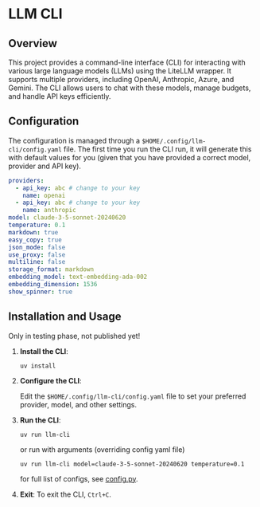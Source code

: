 # LLM CLI

## Overview

This project provides a command-line interface (CLI) for interacting with various large language models (LLMs) using the
LiteLLM wrapper. It supports multiple providers, including OpenAI, Anthropic, Azure, and Gemini. The CLI allows users to
chat with these models, manage budgets, and handle API keys efficiently.

## Configuration

The configuration is managed through a `$HOME/.config/llm-cli/config.yaml` file. The first time you run the CLI run, it
will generate this with default values for you (given that you have provided a correct model, provider and API key).

```yaml
providers:
  - api_key: abc # change to your key
    name: openai
  - api_key: abc # change to your key
    name: anthropic
model: claude-3-5-sonnet-20240620
temperature: 0.1
markdown: true
easy_copy: true
json_mode: false
use_proxy: false
multiline: false
storage_format: markdown
embedding_model: text-embedding-ada-002
embedding_dimension: 1536
show_spinner: true
```

## Installation and Usage

Only in testing phase, not published yet!

1. **Install the CLI**:

    ```shell
    uv install
    ```

2. **Configure the CLI**:

   Edit the `$HOME/.config/llm-cli/config.yaml` file to set your preferred provider, model, and other settings.

3. **Run the CLI**:

    ```shell
    uv run llm-cli
    ```

   or run with arguments (overriding config yaml file)

    ```shell
    uv run llm-cli model=claude-3-5-sonnet-20240620 temperature=0.1
   ```

   for full list of configs, see [config.py](src/llm_cli/config.py).

4. **Exit**:
   To exit the CLI, `Ctrl+C`.

